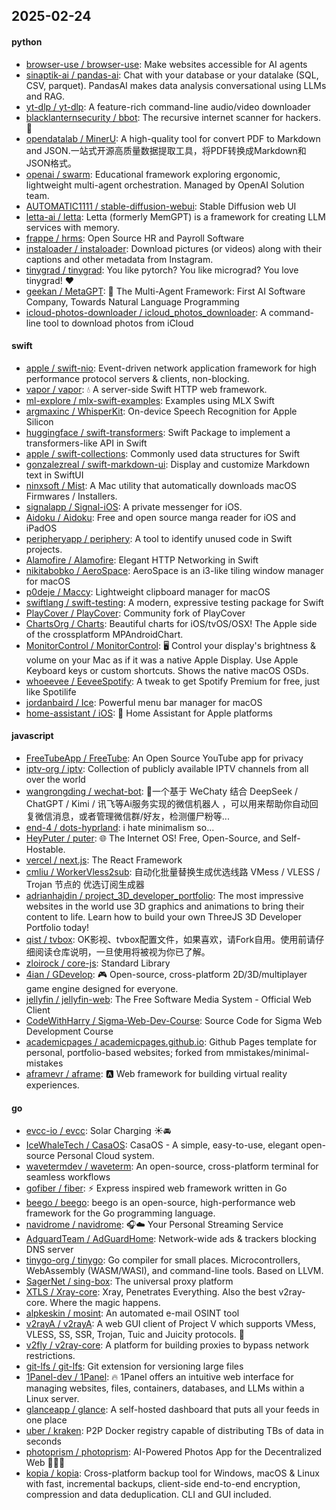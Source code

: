 ## 2025-02-24

#### python
* [browser-use / browser-use](https://github.com/browser-use/browser-use): Make websites accessible for AI agents
* [sinaptik-ai / pandas-ai](https://github.com/sinaptik-ai/pandas-ai): Chat with your database or your datalake (SQL, CSV, parquet). PandasAI makes data analysis conversational using LLMs and RAG.
* [yt-dlp / yt-dlp](https://github.com/yt-dlp/yt-dlp): A feature-rich command-line audio/video downloader
* [blacklanternsecurity / bbot](https://github.com/blacklanternsecurity/bbot): The recursive internet scanner for hackers. 🧡
* [opendatalab / MinerU](https://github.com/opendatalab/MinerU): A high-quality tool for convert PDF to Markdown and JSON.一站式开源高质量数据提取工具，将PDF转换成Markdown和JSON格式。
* [openai / swarm](https://github.com/openai/swarm): Educational framework exploring ergonomic, lightweight multi-agent orchestration. Managed by OpenAI Solution team.
* [AUTOMATIC1111 / stable-diffusion-webui](https://github.com/AUTOMATIC1111/stable-diffusion-webui): Stable Diffusion web UI
* [letta-ai / letta](https://github.com/letta-ai/letta): Letta (formerly MemGPT) is a framework for creating LLM services with memory.
* [frappe / hrms](https://github.com/frappe/hrms): Open Source HR and Payroll Software
* [instaloader / instaloader](https://github.com/instaloader/instaloader): Download pictures (or videos) along with their captions and other metadata from Instagram.
* [tinygrad / tinygrad](https://github.com/tinygrad/tinygrad): You like pytorch? You like micrograd? You love tinygrad! ❤️
* [geekan / MetaGPT](https://github.com/geekan/MetaGPT): 🌟 The Multi-Agent Framework: First AI Software Company, Towards Natural Language Programming
* [icloud-photos-downloader / icloud_photos_downloader](https://github.com/icloud-photos-downloader/icloud_photos_downloader): A command-line tool to download photos from iCloud

#### swift
* [apple / swift-nio](https://github.com/apple/swift-nio): Event-driven network application framework for high performance protocol servers & clients, non-blocking.
* [vapor / vapor](https://github.com/vapor/vapor): 💧 A server-side Swift HTTP web framework.
* [ml-explore / mlx-swift-examples](https://github.com/ml-explore/mlx-swift-examples): Examples using MLX Swift
* [argmaxinc / WhisperKit](https://github.com/argmaxinc/WhisperKit): On-device Speech Recognition for Apple Silicon
* [huggingface / swift-transformers](https://github.com/huggingface/swift-transformers): Swift Package to implement a transformers-like API in Swift
* [apple / swift-collections](https://github.com/apple/swift-collections): Commonly used data structures for Swift
* [gonzalezreal / swift-markdown-ui](https://github.com/gonzalezreal/swift-markdown-ui): Display and customize Markdown text in SwiftUI
* [ninxsoft / Mist](https://github.com/ninxsoft/Mist): A Mac utility that automatically downloads macOS Firmwares / Installers.
* [signalapp / Signal-iOS](https://github.com/signalapp/Signal-iOS): A private messenger for iOS.
* [Aidoku / Aidoku](https://github.com/Aidoku/Aidoku): Free and open source manga reader for iOS and iPadOS
* [peripheryapp / periphery](https://github.com/peripheryapp/periphery): A tool to identify unused code in Swift projects.
* [Alamofire / Alamofire](https://github.com/Alamofire/Alamofire): Elegant HTTP Networking in Swift
* [nikitabobko / AeroSpace](https://github.com/nikitabobko/AeroSpace): AeroSpace is an i3-like tiling window manager for macOS
* [p0deje / Maccy](https://github.com/p0deje/Maccy): Lightweight clipboard manager for macOS
* [swiftlang / swift-testing](https://github.com/swiftlang/swift-testing): A modern, expressive testing package for Swift
* [PlayCover / PlayCover](https://github.com/PlayCover/PlayCover): Community fork of PlayCover
* [ChartsOrg / Charts](https://github.com/ChartsOrg/Charts): Beautiful charts for iOS/tvOS/OSX! The Apple side of the crossplatform MPAndroidChart.
* [MonitorControl / MonitorControl](https://github.com/MonitorControl/MonitorControl): 🖥 Control your display's brightness & volume on your Mac as if it was a native Apple Display. Use Apple Keyboard keys or custom shortcuts. Shows the native macOS OSDs.
* [whoeevee / EeveeSpotify](https://github.com/whoeevee/EeveeSpotify): A tweak to get Spotify Premium for free, just like Spotilife
* [jordanbaird / Ice](https://github.com/jordanbaird/Ice): Powerful menu bar manager for macOS
* [home-assistant / iOS](https://github.com/home-assistant/iOS): 📱 Home Assistant for Apple platforms

#### javascript
* [FreeTubeApp / FreeTube](https://github.com/FreeTubeApp/FreeTube): An Open Source YouTube app for privacy
* [iptv-org / iptv](https://github.com/iptv-org/iptv): Collection of publicly available IPTV channels from all over the world
* [wangrongding / wechat-bot](https://github.com/wangrongding/wechat-bot): 🤖一个基于 WeChaty 结合 DeepSeek / ChatGPT / Kimi / 讯飞等Ai服务实现的微信机器人 ，可以用来帮助你自动回复微信消息，或者管理微信群/好友，检测僵尸粉等...
* [end-4 / dots-hyprland](https://github.com/end-4/dots-hyprland): i hate minimalism so...
* [HeyPuter / puter](https://github.com/HeyPuter/puter): 🌐 The Internet OS! Free, Open-Source, and Self-Hostable.
* [vercel / next.js](https://github.com/vercel/next.js): The React Framework
* [cmliu / WorkerVless2sub](https://github.com/cmliu/WorkerVless2sub): 自动化批量替换生成优选线路 VMess / VLESS / Trojan 节点的 优选订阅生成器
* [adrianhajdin / project_3D_developer_portfolio](https://github.com/adrianhajdin/project_3D_developer_portfolio): The most impressive websites in the world use 3D graphics and animations to bring their content to life. Learn how to build your own ThreeJS 3D Developer Portfolio today!
* [qist / tvbox](https://github.com/qist/tvbox): OK影视、tvbox配置文件，如果喜欢，请Fork自用。使用前请仔细阅读仓库说明，一旦使用将被视为你已了解。
* [zloirock / core-js](https://github.com/zloirock/core-js): Standard Library
* [4ian / GDevelop](https://github.com/4ian/GDevelop): 🎮 Open-source, cross-platform 2D/3D/multiplayer game engine designed for everyone.
* [jellyfin / jellyfin-web](https://github.com/jellyfin/jellyfin-web): The Free Software Media System - Official Web Client
* [CodeWithHarry / Sigma-Web-Dev-Course](https://github.com/CodeWithHarry/Sigma-Web-Dev-Course): Source Code for Sigma Web Development Course
* [academicpages / academicpages.github.io](https://github.com/academicpages/academicpages.github.io): Github Pages template for personal, portfolio-based websites; forked from mmistakes/minimal-mistakes
* [aframevr / aframe](https://github.com/aframevr/aframe): 🅰️
Web framework for building virtual reality experiences.

#### go
* [evcc-io / evcc](https://github.com/evcc-io/evcc): Solar Charging ☀️🚘
* [IceWhaleTech / CasaOS](https://github.com/IceWhaleTech/CasaOS): CasaOS - A simple, easy-to-use, elegant open-source Personal Cloud system.
* [wavetermdev / waveterm](https://github.com/wavetermdev/waveterm): An open-source, cross-platform terminal for seamless workflows
* [gofiber / fiber](https://github.com/gofiber/fiber): ⚡️ Express inspired web framework written in Go
* [beego / beego](https://github.com/beego/beego): beego is an open-source, high-performance web framework for the Go programming language.
* [navidrome / navidrome](https://github.com/navidrome/navidrome): 🎧☁️ Your Personal Streaming Service
* [AdguardTeam / AdGuardHome](https://github.com/AdguardTeam/AdGuardHome): Network-wide ads & trackers blocking DNS server
* [tinygo-org / tinygo](https://github.com/tinygo-org/tinygo): Go compiler for small places. Microcontrollers, WebAssembly (WASM/WASI), and command-line tools. Based on LLVM.
* [SagerNet / sing-box](https://github.com/SagerNet/sing-box): The universal proxy platform
* [XTLS / Xray-core](https://github.com/XTLS/Xray-core): Xray, Penetrates Everything. Also the best v2ray-core. Where the magic happens.
* [alpkeskin / mosint](https://github.com/alpkeskin/mosint): An automated e-mail OSINT tool
* [v2rayA / v2rayA](https://github.com/v2rayA/v2rayA): A web GUI client of Project V which supports VMess, VLESS, SS, SSR, Trojan, Tuic and Juicity protocols. 🚀
* [v2fly / v2ray-core](https://github.com/v2fly/v2ray-core): A platform for building proxies to bypass network restrictions.
* [git-lfs / git-lfs](https://github.com/git-lfs/git-lfs): Git extension for versioning large files
* [1Panel-dev / 1Panel](https://github.com/1Panel-dev/1Panel): 🔥 1Panel offers an intuitive web interface for managing websites, files, containers, databases, and LLMs within a Linux server.
* [glanceapp / glance](https://github.com/glanceapp/glance): A self-hosted dashboard that puts all your feeds in one place
* [uber / kraken](https://github.com/uber/kraken): P2P Docker registry capable of distributing TBs of data in seconds
* [photoprism / photoprism](https://github.com/photoprism/photoprism): AI-Powered Photos App for the Decentralized Web 🌈💎✨
* [kopia / kopia](https://github.com/kopia/kopia): Cross-platform backup tool for Windows, macOS & Linux with fast, incremental backups, client-side end-to-end encryption, compression and data deduplication. CLI and GUI included.
